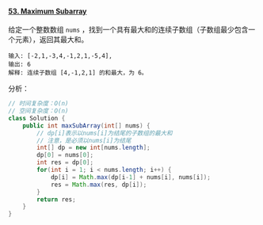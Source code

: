 #### [53. Maximum Subarray](https://leetcode-cn.com/problems/maximum-subarray/)

给定一个整数数组 `nums` ，找到一个具有最大和的连续子数组（子数组最少包含一个元素），返回其最大和。

```
输入: [-2,1,-3,4,-1,2,1,-5,4],
输出: 6
解释: 连续子数组 [4,-1,2,1] 的和最大，为 6。
```

分析：

```java
// 时间复杂度：O(n)
// 空间复杂度：O(n)
class Solution {
    public int maxSubArray(int[] nums) {
        // dp[i]表示以nums[i]为结尾的子数组的最大和
        // 注意，是必须以nums[i]为结尾
        int[] dp = new int[nums.length];
        dp[0] = nums[0];
        int res = dp[0];
        for(int i = 1; i < nums.length; i++) {
            dp[i] = Math.max(dp[i-1] + nums[i], nums[i]);
            res = Math.max(res, dp[i]);
        }
        return res;
    }
}
```





